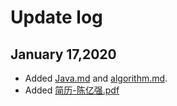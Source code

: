 # Update log

## January 17,2020

+ Added [Java.md](./Java.md) and [algorithm.md](./algorithm.md).
+ Added [简历-陈亿强.pdf](./简历-陈亿强.pdf)